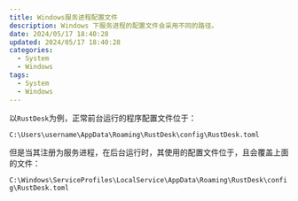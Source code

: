 ```yaml
---
title: Windows服务进程配置文件
description: Windows 下服务进程的配置文件会采用不同的路径。
date: 2024/05/17 18:40:28
updated: 2024/05/17 18:40:28
categories:
  - System
  - Windows
tags:
  - System
  - Windows
---
```


以`RustDesk`为例，正常前台运行的程序配置文件位于：

`C:\Users\username\AppData\Roaming\RustDesk\config\RustDesk.toml`

但是当其注册为服务进程，在后台运行时，其使用的配置文件位于，且会覆盖上面的文件：

`C:\Windows\ServiceProfiles\LocalService\AppData\Roaming\RustDesk\config\RustDesk.toml`
